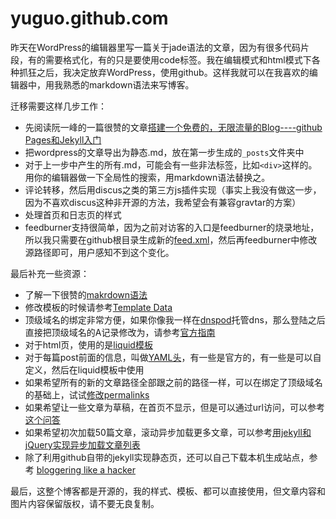 yuguo.github.com
================

昨天在WordPress的编辑器里写一篇关于jade语法的文章，因为有很多代码片段，有的需要格式化，有的只是要使用code标签。我在编辑模式和html模式下各种抓狂之后，我决定放弃WordPress，使用github。这样我就可以在我喜欢的编辑器中，用我熟悉的markdown语法来写博客。

迁移需要这样几步工作：

* 先阅读阮一峰的一篇很赞的文章[搭建一个免费的，无限流量的Blog----github Pages和Jekyll入门](http://www.ruanyifeng.com/blog/2012/08/blogging_with_jekyll.html) 
* 把wordpress的文章导出为静态.md，放在第一步生成的`_posts`文件夹中
* 对于上一步中产生的所有.md，可能会有一些非法标签，比如`<div>`这样的。用你的编辑器做一下全局性的搜索，用markdown语法替换之。
* 评论转移，然后用discus之类的第三方js插件实现（事实上我没有做这一步，因为不喜欢discus这种非开源的方法，我希望会有兼容gravtar的方案）
* 处理首页和日志页的样式
* feedburner支持很简单，因为之前对访客的入口是feedburner的烧录地址，所以我只需要在github根目录生成新的[feed.xml](https://github.com/yuguo/yuguo.github.com/blob/master/feed.xml)，然后再feedburner中修改源路径即可，用户感知不到这个变化。


最后补充一些资源：
* 了解一下很赞的[makrdown语法](http://wowubuntu.com/markdown/)
* 修改模板的时候请参考[Template Data](https://github.com/mojombo/jekyll/wiki/Template-Data)
* 顶级域名的绑定非常方便，如果你像我一样在[dnspod](http://dnspod.cn)托管dns，那么登陆之后直接把顶级域名的A记录修改为，请参考[官方指南](https://help.github.com/articles/setting-up-a-custom-domain-with-pages)
* 对于html页，使用的是[liquid模板](https://github.com/shopify/liquid/wiki/liquid-for-designers)
* 对于每篇post前面的信息，叫做[YAML头](https://github.com/mojombo/jekyll/wiki/YAML-Front-Matter)，有一些是官方的，有一些是可以自定义，然后在liquid模板中使用
* 如果希望所有的新的文章路径全部跟之前的路径一样，可以在绑定了顶级域名的基础上，试试[修改permalinks](https://github.com/mojombo/jekyll/wiki/Permalinks)
* 如果希望让一些文章为草稿，在首页不显示，但是可以通过url访问，可以参考[这个问答](https://gist.github.com/2870636)
* 如果希望初次加载50篇文章，滚动异步加载更多文章，可以参考[用jekyll和jQuery实现异步加载文章列表](http://yanping.me/cn/blog/2012/10/10/asynchronous-loading-post-list-with-jekyll-and-jQuery/)
* 除了利用github自带的jekyll实现静态页，还可以自己下载本机生成站点，参考 [bloggering like a hacker](http://tom.preston-werner.com/2008/11/17/blogging-like-a-hacker.html)


最后，这整个博客都是开源的，我的样式、模板、都可以直接使用，但文章内容和图片内容保留版权，请不要无良复制。
